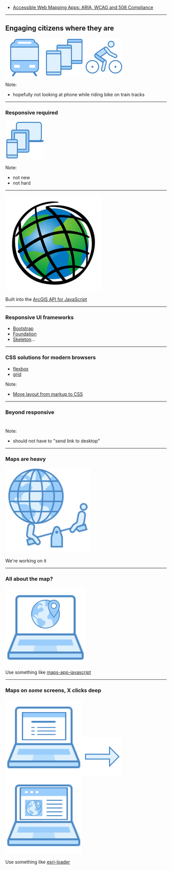 

- [Accessible Web Mapping Apps: ARIA, WCAG and 508 Compliance](https://devsummit2018.schedule.esri.com/schedule/1610726097)

---

<!-- .slide: data-background="img/bg-7.png" -->

## Engaging citizens where they are

<img src="img/icons8-subway.png" class="transparent">
<img src="img/icons8-multiple_smartphones.png" class="transparent">
<img src="img/icons8-regular_biking.png" class="transparent">

Note:
- hopefully not looking at phone while riding bike on train tracks


---

<!-- .slide: data-background="img/bg-7.png" -->

### Responsive required

<img src="img/icons8-multiple_devices.png" class="transparent">

Note:
- not new
- not hard

---

<!-- .slide: data-background="img/bg-7.png" -->

<img src="img/esri.png" class="transparent" height="300">

Built into the [ArcGIS API for JavaScript](https://developers.arcgis.com/javascript/latest/sample-code/index.html?search=responsive)

---

<!-- .slide: data-background="img/bg-7.png" -->

### Responsive UI frameworks

- [Bootstrap](https://getbootstrap.com/)
- [Foundation](https://foundation.zurb.com/)
- [Skeleton](http://getskeleton.com/)...

---

<!-- .slide: data-background="img/bg-7.png" -->

### CSS solutions for modern browsers

- [flexbox](https://developer.mozilla.org/en-US/docs/Web/CSS/CSS_Flexible_Box_Layout/Basic_Concepts_of_Flexbox)
- [grid](https://developer.mozilla.org/en-US/docs/Web/CSS/CSS_Grid_Layout)

Note:
- [Move layout from markup to CSS](https://hackernoon.com/how-css-grid-beats-bootstrap-85d5881cf163)

---

<!-- .slide: data-background="img/bg-7.png" -->

### Beyond responsive

<div style="width: 100px; margin: 40px auto;">
  <div class="spinner">
    <div class="rect1"></div>
    <div class="rect2"></div>
    <div class="rect3"></div>
    <div class="rect4"></div>
  </div>
</div>

Note:
- should not have to "send link to desktop"

---

<!-- .slide: data-background="img/bg-7.png" -->

### Maps are heavy

<img src="img/globe-seesaw.png" class="transparent" />

<p class="fragment">We're working on it</p>

---

<!-- .slide: data-background="img/bg-7.png" -->

### All about the map?

<img src="img/all-about-the-map.svg" class="transparent" height="240" />

Use something like [maps-app-javascript](https://github.com/Esri/maps-app-javascript)

---

<!-- .slide: data-background="img/bg-7.png" -->

### Maps on _some_ screens, X clicks deep

<img src="img/search-app.svg" class="transparent" height="240" />
<img src="img/icons8-right.png" class="transparent" />
<img src="img/details-page.svg" class="transparent" height="240" />

Use something like [esri-loader](https://github.com/Esri/esri-loader)
